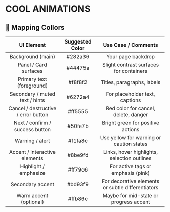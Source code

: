 # COOL ANIMATIONS

## 🔧 Mapping Collors

|              UI Element             | Suggested Color |                Use Case / Comments                |
|:-----------------------------------:|:---------------:|:-------------------------------------------------:|
| Background (main)                   | #282a36         | Your page backdrop                                |
| Panel / Card surfaces               | #44475a         | Slight contrast surfaces for containers           |
| Primary text (foreground)           | #f8f8f2         | Titles, paragraphs, labels                        |
| Secondary / muted text / hints      | #6272a4         | For placeholder text, captions                    |
| Cancel / destructive / error button | #ff5555         | Red color for cancel, delete, danger              |
| Next / confirm / success button     | #50fa7b         | Bright green for positive actions                 |
| Warning / alert                     | #f1fa8c         | Use yellow for warning or caution states          |
| Accent / interactive elements       | #8be9fd         | Links, hover highlights, selection outlines       |
| Highlight / emphasize               | #ff79c6         | For active tags or emphasis (pink)                |
| Secondary accent                    | #bd93f9         | For decorative elements or subtle differentiators |
| Warm accent (optional)              | #ffb86c         | Maybe for mid-state or progress accent            |
